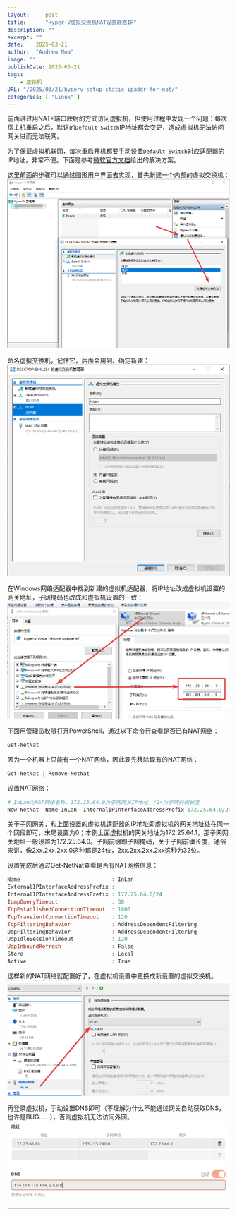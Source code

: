 ```yaml
---
layout:     post
title:      "Hyper-V虚拟交换机NAT设置静态IP"
description: ""
excerpt: ""
date:    2025-03-21
author:  "Andrew Moa"
image: ""
publishDate: 2025-03-21
tags:
    - 虚拟机
URL: "/2025/03/21/hyperv-setup-static-ipaddr-for-nat/"
categories: [ "Linux" ]    
---
```


前面讲过用NAT+端口映射的方式访问虚拟机，但使用过程中发现一个问题：每次宿主机重启之后，默认的`Default Switch`IP地址都会变更，造成虚拟机无法访问网关进而无法联网。

为了保证虚拟机联网，每次重启开机都要手动设置`Default Switch`对应适配器的IP地址，非常不便。下面是参考[微软官方文档](https://learn.microsoft.com/zh-cn/virtualization/hyper-v-on-windows/user-guide/setup-nat-network)给出的解决方案。

这里前面的步骤可以通过图形用户界面去实现，首先新建一个内部的虚拟交换机：
![38530a4ee6eaabf98448a647c0446d0c.png](/docs/img/_resources/38530a4ee6eaabf98448a647c0446d0c.png)

命名虚拟交换机，记住它，后面会用到。确定新建：
![2d9b503b6087be2acffc63498abc5977.png](/docs/img/_resources/2d9b503b6087be2acffc63498abc5977.png)

在Windows网络适配器中找到新建的虚拟机适配器，将IP地址改成虚拟机设置的网关地址，子网掩码也改成和虚拟机设置的一致：
![e4140c00e7140a6ad234b58fa208caa9.png](/docs/img/_resources/e4140c00e7140a6ad234b58fa208caa9.png)

下面用管理员权限打开PowerShell，通过以下命令行查看是否已有NAT网络：
```PowerShell
Get-NetNat
```

因为一个机器上只能有一个NAT网络，因此要先移除现有的NAT网络：
```PowerShell
Get-NetNat | Remove-NetNat
```

设置NAT网络：
```PowerShell
# InLan为NAT网络名称，172.25.64.0为子网网关IP地址，/24为子网前缀长度
New-NetNat -Name InLan -InternalIPInterfaceAddressPrefix 172.25.64.0/24
```
关于子网网关，和上面设置的虚拟机适配器的IP地址即虚拟机的网关地址处在同一个网段即可，末尾设置为0；本例上面虚拟机的网关地址为172.25.64.1，那子网网关地址一般设置为172.25.64.0。子网前缀即子网掩码，关于子网前缀长度，通俗来讲，像2xx.2xx.2xx.0这种都是24位，2xx.2xx.2xx.2xx这种为32位。

设置完成后通过Get-NetNat查看是否有NAT网络信息：
```PowerShell
Name                             : InLan
ExternalIPInterfaceAddressPrefix :
InternalIPInterfaceAddressPrefix : 172.25.64.0/24
IcmpQueryTimeout                 : 30
TcpEstablishedConnectionTimeout  : 1800
TcpTransientConnectionTimeout    : 120
TcpFilteringBehavior             : AddressDependentFiltering
UdpFilteringBehavior             : AddressDependentFiltering
UdpIdleSessionTimeout            : 120
UdpInboundRefresh                : False
Store                            : Local
Active                           : True
```

这样新的NAT网络就配置好了，在虚拟机设置中更换成新设置的虚拟交换机。
![0dede2ea198412fb98f352185b8c299c.png](/docs/img/_resources/0dede2ea198412fb98f352185b8c299c.png)

再登录虚拟机，手动设置DNS即可（不理解为什么不能通过网关自动获取DNS，也许是BUG……），否则虚拟机无法访问外网。
![03ac4a6c4f91bb45fc4fd1d30483119b.png](/docs/img/_resources/03ac4a6c4f91bb45fc4fd1d30483119b.png)

---